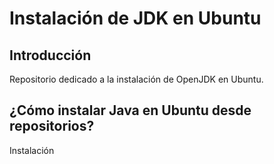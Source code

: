 # Instalación de JDK en Ubuntu

## Introducción

Repositorio dedicado a la instalación de OpenJDK en Ubuntu.

## ¿Cómo instalar Java en Ubuntu desde repositorios?

Instalación
